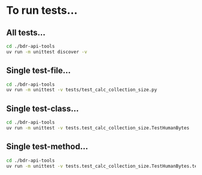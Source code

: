 # To run tests...

## All tests...
```bash
cd ./bdr-api-tools
uv run -m unittest discover -v
```

## Single test-file...
```bash
cd ./bdr-api-tools
uv run -m unittest -v tests/test_calc_collection_size.py
```

## Single test-class...
```bash
cd ./bdr-api-tools
uv run -m unittest -v tests.test_calc_collection_size.TestHumanBytes
```

##  Single test-method...
```bash
cd ./bdr-api-tools
uv run -m unittest -v tests.test_calc_collection_size.TestHumanBytes.test_bytes
```
